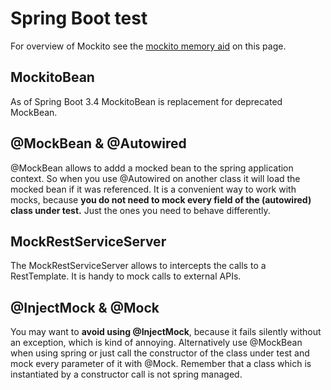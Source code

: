 # Spring Boot test

For overview of Mockito see the [mockito memory aid](../mockito-memoery-aid.md) on this page.

## MockitoBean

As of Spring Boot 3.4 MockitoBean is replacement for deprecated MockBean.

## @MockBean & @Autowired

@MockBean allows to addd a mocked bean to the spring application context. So when you use @Autowired on another class it will load the mocked bean if it was referenced. It is a convenient way to work with mocks, because **you do not need to mock every field of the (autowired) class under test.** Just the ones you need to behave differently.

## MockRestServiceServer

The MockRestServiceServer allows to intercepts the calls to a RestTemplate. It is handy to mock calls to external APIs.


## @InjectMock & @Mock 

You may want to **avoid using @InjectMock**, because it fails silently without an exception, which is kind of annoying. Alternatively use @MockBean when using spring or just call the constructor of the class under test and mock every parameter of it with @Mock. Remember that a class which is instantiated by a constructor call is not spring managed.
